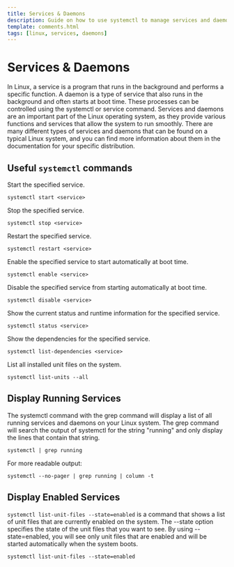 ```yaml
---
title: Services & Daemons
description: Guide on how to use systemctl to manage services and daemons on your Linux system:
template: comments.html
tags: [linux, services, daemons]
---
```


# Services & Daemons

In Linux, a service is a program that runs in the background and performs a specific function. A daemon is a type of service that also runs in the background and often starts at boot time. These processes can be controlled using the systemctl or service command. Services and daemons are an important part of the Linux operating system, as they provide various functions and services that allow the system to run smoothly. There are many different types of services and daemons that can be found on a typical Linux system, and you can find more information about them in the documentation for your specific distribution.

## Useful `systemctl` commands

Start the specified service.

```shell
systemctl start <service>
```

Stop the specified service.

```shell
systemctl stop <service>
```

Restart the specified service.

```shell
systemctl restart <service>
```

Enable the specified service to start automatically at boot time.

```shell
systemctl enable <service>
```

Disable the specified service from starting automatically at boot time.

```shell
systemctl disable <service>
```

Show the current status and runtime information for the specified service.

```shell
systemctl status <service>
```

Show the dependencies for the specified service.

```shell
systemctl list-dependencies <service>
```

List all installed unit files on the system.

```shell
systemctl list-units --all
```

## Display Running Services

The systemctl command with the grep command will display a list of all running services and daemons on your Linux system. The grep command will search the output of systemctl for the string "running" and only display the lines that contain that string.

```shell
systemctl | grep running
```

For more readable output:

```shell
systemctl --no-pager | grep running | column -t
```

## Display Enabled Services

`systemctl list-unit-files --state=enabled` is a command that shows a list of unit files that are currently enabled on the system. The --state option specifies the state of the unit files that you want to see. By using --state=enabled, you will see only unit files that are enabled and will be started automatically when the system boots.

```shell
systemctl list-unit-files --state=enabled
```

<!-- appendices -->

<!-- urls -->

<!-- images -->

<!--css-->

<!-- end appendices -->
